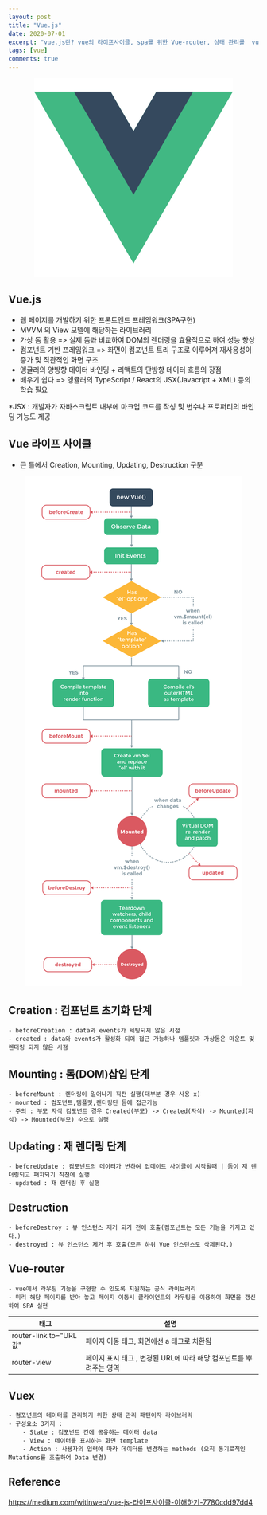 ```yaml
---
layout: post
title: "Vue.js"
date: 2020-07-01
excerpt: "vue.js란? vue의 라이프사이클, spa를 위한 Vue-router, 상태 관리를  vuex"
tags: [vue]
comments: true
---
```


<p align="center"><img src="../assets/img/skill/Vue.png"></p>  


## Vue.js  
- 웹 페이지를 개발하기 위한 프론트엔드 프레임워크(SPA구현)
- MVVM 의 View 모델에 해당하는 라이브러리
- 가상 돔 활용 => 실제 돔과 비교하여 DOM의 렌더링을 효율적으로 하여 성능 향상
- 컴포넌트 기반 프레임워크 => 화면이 컴포넌트 트리 구조로 이루어져 재사용성이 증가 및 직관적인 화면 구조
- 앵귤러의 양방향 데이터 바인딩 + 리액트의 단방향 데이터 흐름의 장점
- 배우기 쉽다 => 앵귤러의 TypeScript / React의 JSX(Javacript + XML) 등의 학습 필요  

*JSX : 개발자가 자바스크립트 내부에 마크업 코드를 작성 및 변수나 프로퍼티의 바인딩 기능도 제공

## Vue 라이프 사이클

- 큰 틀에서 Creation, Mounting, Updating, Destruction 구분


<p align="center"><img src="../assets/img/skill/vue_lifecycle.png"></p>

## Creation : 컴포넌트 초기화 단계
    - beforeCreation : data와 events가 세팅되지 않은 시점
    - created : data와 events가 활성화 되어 접근 가능하나 템플릿과 가상돔은 마운트 및 렌더링 되지 않은 시점
## Mounting : 돔(DOM)삽입 단계
    - beforeMount : 렌더링이 일어나기 직전 실행(대부분 경우 사용 x)
    - mounted : 컴포넌트,템플릿,렌더링된 돔에 접근가능 
    - 주의 : 부모 자식 컴포넌트 경우 Created(부모) -> Created(자식) -> Mounted(자식) -> Mounted(부모) 순으로 실행
## Updating : 재 렌더링 단계
    - beforeUpdate : 컴포넌트의 데이터가 변하여 업데이트 사이클이 시작될때 | 돔이 재 렌더링되고 패치되기 직전에 실행
    - updated : 재 랜더링 후 실행
    
## Destruction
    - beforeDestroy : 뷰 인스턴스 제거 되기 전에 호출(컴포넌트는 모든 기능을 가지고 있다.)
    - destroyed : 뷰 인스턴스 제거 후 호출(모든 하위 Vue 인스턴스도 삭제된다.)
    
## Vue-router
    - vue에서 라우팅 기능을 구현할 수 있도록 지원하는 공식 라이브러리  
    - 미리 해당 페이지를 받아 놓고 페이지 이동시 클라이언트의 라우팅을 이용하여 화면을 갱신하여 SPA 실현

|태그|설명|
|------|------|
| router-link to="URL값" | 페이지 이동 태그, 화면에선 a 태그로 치환됨 |
| router-view | 페이지 표시 태그 , 변경된 URL에 따라 해당 컴포넌트를 뿌려주는 영역 |
## Vuex
    - 컴포넌트의 데이터를 관리하기 위한 상태 관리 패턴이자 라이브러리
    - 구성요소 3가지 : 
        - State : 컴포넌트 간에 공유하는 데이터 data
        - View : 데이터를 표시하는 화면 template
        - Action : 사용자의 입력에 따라 데이터를 변경하는 methods (오직 동기로직인 Mutations를 호출하여 Data 변경)

## Reference
<a hreg="https://medium.com/witinweb/vue-js-%EB%9D%BC%EC%9D%B4%ED%94%84%EC%82%AC%EC%9D%B4%ED%81%B4-%EC%9D%B4%ED%95%B4%ED%95%98%EA%B8%B0-7780cdd97dd4">https://medium.com/witinweb/vue-js-라이프사이클-이해하기-7780cdd97dd4<a>
